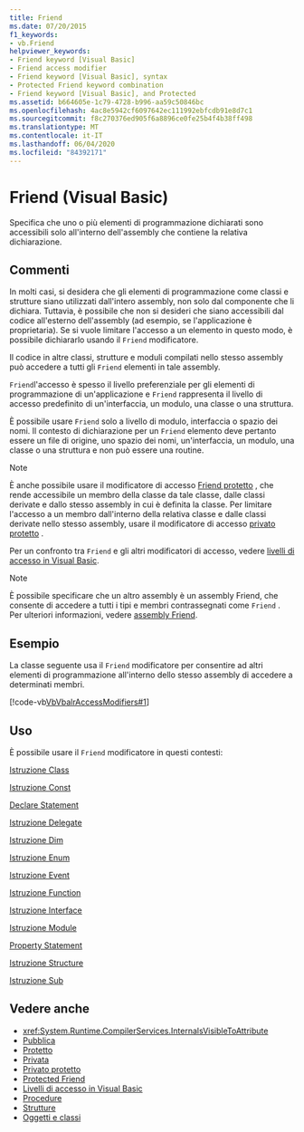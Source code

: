 ```yaml
---
title: Friend
ms.date: 07/20/2015
f1_keywords:
- vb.Friend
helpviewer_keywords:
- Friend keyword [Visual Basic]
- Friend access modifier
- Friend keyword [Visual Basic], syntax
- Protected Friend keyword combination
- Friend keyword [Visual Basic], and Protected
ms.assetid: b664605e-1c79-4728-b996-aa59c50846bc
ms.openlocfilehash: 4ac8e5942cf6097642ec111992ebfcdb91e8d7c1
ms.sourcegitcommit: f8c270376ed905f6a8896ce0fe25b4f4b38ff498
ms.translationtype: MT
ms.contentlocale: it-IT
ms.lasthandoff: 06/04/2020
ms.locfileid: "84392171"
---
```

# <a name="friend-visual-basic"></a>Friend (Visual Basic)
Specifica che uno o più elementi di programmazione dichiarati sono accessibili solo all'interno dell'assembly che contiene la relativa dichiarazione.  
  
## <a name="remarks"></a>Commenti  
 In molti casi, si desidera che gli elementi di programmazione come classi e strutture siano utilizzati dall'intero assembly, non solo dal componente che li dichiara. Tuttavia, è possibile che non si desideri che siano accessibili dal codice all'esterno dell'assembly (ad esempio, se l'applicazione è proprietaria). Se si vuole limitare l'accesso a un elemento in questo modo, è possibile dichiararlo usando il `Friend` modificatore.  
  
 Il codice in altre classi, strutture e moduli compilati nello stesso assembly può accedere a tutti gli `Friend` elementi in tale assembly.  
  
 `Friend`l'accesso è spesso il livello preferenziale per gli elementi di programmazione di un'applicazione e `Friend` rappresenta il livello di accesso predefinito di un'interfaccia, un modulo, una classe o una struttura.  
  
 È possibile usare `Friend` solo a livello di modulo, interfaccia o spazio dei nomi. Il contesto di dichiarazione per un `Friend` elemento deve pertanto essere un file di origine, uno spazio dei nomi, un'interfaccia, un modulo, una classe o una struttura e non può essere una routine.  

> [!NOTE]
> È anche possibile usare il modificatore di accesso [Friend protetto](protected-friend.md) , che rende accessibile un membro della classe da tale classe, dalle classi derivate e dallo stesso assembly in cui è definita la classe. Per limitare l'accesso a un membro dall'interno della relativa classe e dalle classi derivate nello stesso assembly, usare il modificatore di accesso [privato protetto](private-protected.md) .

 Per un confronto tra `Friend` e gli altri modificatori di accesso, vedere [livelli di accesso in Visual Basic](../../programming-guide/language-features/declared-elements/access-levels.md).  
  
> [!NOTE]
> È possibile specificare che un altro assembly è un assembly Friend, che consente di accedere a tutti i tipi e membri contrassegnati come `Friend` . Per ulteriori informazioni, vedere [assembly Friend](../../../standard/assembly/friend.md).

## <a name="example"></a>Esempio  
 La classe seguente usa il `Friend` modificatore per consentire ad altri elementi di programmazione all'interno dello stesso assembly di accedere a determinati membri.  
  
 [!code-vb[VbVbalrAccessModifiers#1](~/samples/snippets/visualbasic/VS_Snippets_VBCSharp/vbvbalraccessmodifiers/vb/class1.vb#1)]  
  
## <a name="usage"></a>Uso  
 È possibile usare il `Friend` modificatore in questi contesti:  
  
 [Istruzione Class](../statements/class-statement.md)  
  
 [Istruzione Const](../statements/const-statement.md)  
  
 [Declare Statement](../statements/declare-statement.md)  
  
 [Istruzione Delegate](../statements/delegate-statement.md)  
  
 [Istruzione Dim](../statements/dim-statement.md)  
  
 [Istruzione Enum](../statements/enum-statement.md)  
  
 [Istruzione Event](../statements/event-statement.md)  
  
 [Istruzione Function](../statements/function-statement.md)  
  
 [Istruzione Interface](../statements/interface-statement.md)  
  
 [Istruzione Module](../statements/module-statement.md)  
  
 [Property Statement](../statements/property-statement.md)  
  
 [Istruzione Structure](../statements/structure-statement.md)  
  
 [Istruzione Sub](../statements/sub-statement.md)  
  
## <a name="see-also"></a>Vedere anche

- <xref:System.Runtime.CompilerServices.InternalsVisibleToAttribute>
- [Pubblica](public.md)
- [Protetto](protected.md)
- [Privata](private.md)
- [Privato protetto](./private-protected.md)
- [Protected Friend](./protected-friend.md)
- [Livelli di accesso in Visual Basic](../../programming-guide/language-features/declared-elements/access-levels.md)
- [Procedure](../../programming-guide/language-features/procedures/index.md)
- [Strutture](../../programming-guide/language-features/data-types/structures.md)
- [Oggetti e classi](../../programming-guide/language-features/objects-and-classes/index.md)
